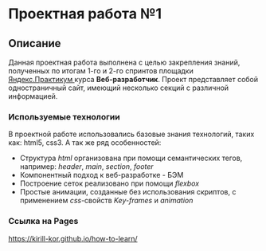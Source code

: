 # Проектная работа №1
## Описание
Данная проектная работа выполнена с целью закрепления знаний,
полученных по итогам 1-го и 2-го спринтов площадки  [Яндекс.Практикум ](https://practicum.yandex.ru)
курса **Веб-разработчик**. Проект представляет собой одностраничный сайт,
имеющий несколько секций с различной информацией.
### Используемые технологии
В проектной работе использовались базовые знания технологий, таких как: html5, css3.
А так же ряд особенностей:
+ Структура _html_ организована при помощи семантических тегов, например: _header_, _main_, _section_, _footer_
+ Компонентный подход к веб-разработке - БЭМ
+ Построение сеток реализовано при помощи _flexbox_
+ Простые анимации, созданные без использования скриптов, с применением _css_-свойств _Key-frames_ и _animation_
### Ссылка на Pages
https://kirill-kor.github.io/how-to-learn/
